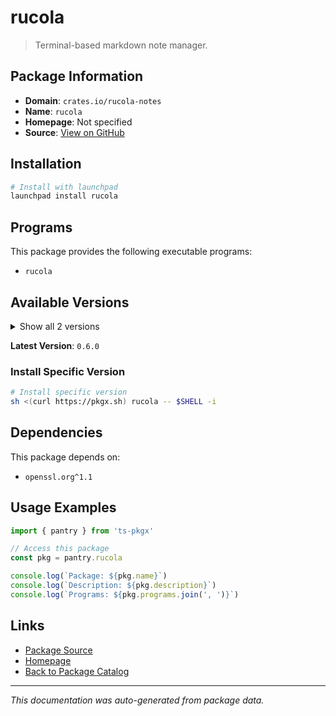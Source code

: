 # rucola

> Terminal-based markdown note manager.

## Package Information

- **Domain**: `crates.io/rucola-notes`
- **Name**: `rucola`
- **Homepage**: Not specified
- **Source**: [View on GitHub](https://github.com/pkgxdev/pantry/tree/main/projects/crates.io/rucola-notes/package.yml)

## Installation

```bash
# Install with launchpad
launchpad install rucola
```

## Programs

This package provides the following executable programs:

- `rucola`

## Available Versions

<details>
<summary>Show all 2 versions</summary>

- `0.6.0`, `0.5.0`

</details>

**Latest Version**: `0.6.0`

### Install Specific Version

```bash
# Install specific version
sh <(curl https://pkgx.sh) rucola -- $SHELL -i
```

## Dependencies

This package depends on:

- `openssl.org^1.1`

## Usage Examples

```typescript
import { pantry } from 'ts-pkgx'

// Access this package
const pkg = pantry.rucola

console.log(`Package: ${pkg.name}`)
console.log(`Description: ${pkg.description}`)
console.log(`Programs: ${pkg.programs.join(', ')}`)
```

## Links

- [Package Source](https://github.com/pkgxdev/pantry/tree/main/projects/crates.io/rucola-notes/package.yml)
- [Homepage](#)
- [Back to Package Catalog](../../../package-catalog.md)

---

*This documentation was auto-generated from package data.*
